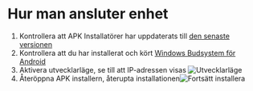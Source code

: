# Hur man ansluter enhet
1. Kontrollera att APK Installatörer har uppdaterats till [den senaste versionen](https://www.microsoft.com/store/productId/9P2JFQ43FPPG "APK Installer")
2. Kontrollera att du har installerat och kört [Windows Budsystem för Android](https://www.microsoft.com/store/productId/9P3395VX91NR)
3. Aktivera utvecklarläge, se till att IP-adressen visas ![Utvecklarläge](https://raw.githubusercontent.com/Paving-Base/APK-Installer/screenshots/Documents/Tutorials/How%20To%20Connect%20WSA/Images/Snipaste_2022-10-02_19-02-09.png)
4. Återöppna APK installern, återupta installationen![Fortsätt installera](https://raw.githubusercontent.com/Paving-Base/APK-Installer/screenshots/Documents/Tutorials/How%20To%20Connect%20WSA/Images/Snipaste_2022-10-02_17-34-04.png)
